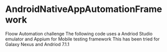 # AndroidNativeAppAutomationFramework
Floow Automation challenge
The following code uses a Andriod Studio emulator and Appium for Mobile testing framework
This has been tried for Galaxy Nexus and Andriod 7.1.1
